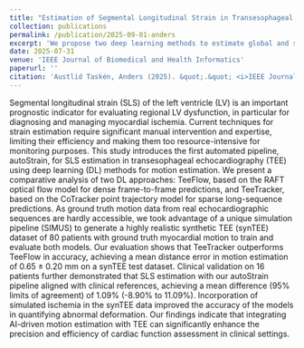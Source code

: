 ```yaml
---
title: "Estimation of Segmental Longitudinal Strain in Transesophageal Echocardiography by Deep Learning"
collection: publications
permalink: /publication/2025-09-01-anders
excerpt: 'We propose two deep learning methods to estimate global and segmental longitudinal strain of the left ventricle in transesophageal echocardiography. These methods are trained exclusively from realistic simulations and showed promising clinical applicability.'
date: 2025-07-31
venue: 'IEEE Journal of Biomedical and Health Informatics'
paperurl: ''
citation: 'Austlid Taskén, Anders (2025). &quot;.&quot; <i>IEEE Journal of Biomedical and Health Informatics</i>.'
---
```

Segmental longitudinal strain (SLS) of the left ventricle (LV) is an important prognostic indicator for evaluating regional LV dysfunction, in particular for diagnosing and managing myocardial ischemia. Current techniques for strain estimation require significant manual intervention and expertise, limiting their efficiency and making them too resource-intensive for monitoring purposes. This study introduces the first automated pipeline, autoStrain, for SLS estimation in transesophageal echocardiography (TEE) using deep learning (DL) methods for motion estimation. We present a comparative analysis of two DL approaches: TeeFlow, based on the RAFT optical flow model for dense frame-to-frame predictions, and TeeTracker, based on the CoTracker point trajectory model for sparse long-sequence predictions. As ground truth motion data from real echocardiographic sequences are hardly accessible, we took advantage of a unique simulation pipeline (SIMUS) to generate a highly realistic synthetic TEE (synTEE) dataset of 80 patients with
ground truth myocardial motion to train and evaluate both models. Our evaluation shows that TeeTracker outperforms TeeFlow in accuracy, achieving a mean distance error in motion estimation of 0.65 ± 0.20 mm on a synTEE test dataset. Clinical validation on 16 patients further demonstrated that SLS estimation with our autoStrain pipeline aligned with clinical references, achieving a mean difference (95% limits of agreement) of 1.09% (-8.90% to 11.09%). Incorporation of simulated ischemia in the synTEE data improved the accuracy of the models in quantifying abnormal deformation. Our findings indicate that integrating AI-driven motion estimation with TEE can significantly enhance the precision and efficiency of cardiac function assessment in clinical settings.
